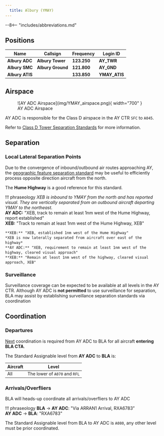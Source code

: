 ```yaml
---
  title: Albury (YMAY)
---
```


--8<-- "includes/abbreviations.md"

## Positions
| Name | Callsign | Frequency | Login ID |
| ---- | -------- | --------- | ---------------- |
| **Albury ADC** | **Albury Tower** | **123.250** | **AY_TWR** |
| **Albury SMC** | **Albury Ground** | **121.800** | **AY_GND** |
| **Albury ATIS** |  | **133.850** | **YMAY_ATIS** |

## Airspace
<figure markdown>
![AY ADC Airspace](img/YMAY_airspace.png){ width="700" }
  <figcaption>AY ADC Airspace</figcaption>
</figure>

AY ADC is responsible for the Class D airspace in the AY CTR `SFC` to `A045`.

Refer to [Class D Tower Separation Standards](../../../separation-standards/classd) for more information.

## Separation
### Local Lateral Separation Points
Due to the convergence of inbound/outbound air routes approaching AY, the [geographic feature separation standard](../../separation-standards/visual.md#geographic-features) may be useful to efficiently process opposite direction aircraft from the north.

The **Hume Highway** is a good reference for this standard.

!!! phraseology
    *XEB is inbound to YMAY from the north and has reported visual. They are vertically separated from an outbound aircraft departing YMAY to the northeast.*  
    **AY ADC:** "XEB, track to remain at least 1nm west of the Hume Highway, report established"  
    **XEB:** "Track to remain at least 1nm west of the Hume Highway, XEB"  

    **XEB:** "XEB, established 1nm west of the Hume Highway"  
    *XEB is now laterally separated from aircraft over east of the highway*  
    **AY ADC:** "XEB, requirement to remain at least 1nm west of the highway, cleared visual approach"  
    **XEB:** "Remain at least 1nm west of the highway, cleared visual approach, XEB"

### Surveillance
Surveillance coverage can be expected to be available at all levels in the AY CTR. Although AY ADC is **not permitted** to use surveillance for separation, BLA may assist by establishing surveillance separation standards via coordination

## Coordination
### Departures
[Next](../../controller-skills/coordination.md#next) coordination is required from AY ADC to BLA for all aircraft **entering BLA CTA**.

The Standard Assignable level from **AY ADC** to **BLA** is:

| Aircraft | Level |
| ---- | ---- |
| All | The lower of `A070` and `RFL` |

### Arrivals/Overfliers
BLA will heads-up coordinate all arrivals/overfliers to AY ADC

!!! phraseology
    <span class="hotline">**BLA** -> **AY ADC**</span>: "Via ARRAN1 Arrival, RXA6783”  
    <span class="hotline">**AY ADC** -> **BLA**</span>: "RXA6783"  

The Standard Assignable level from BLA to AY ADC is `A080`, any other level must be prior coordinated.